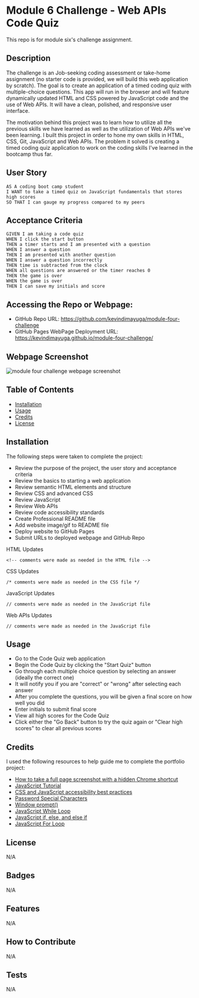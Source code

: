 # Module 6 Challenge - Web APIs Code Quiz

This repo is for module six's challenge assignment.

## Description

The challenge is an Job-seeking coding assessment or take-home assignment (no starter code is provided, we will build this web application by scratch). The goal is to create an application of a timed coding quiz with multiple-choice questions. This app will run in the browser and will feature dynamically updated HTML and CSS powered by JavaScript code and the use of Web APIs. It will have a clean, polished, and responsive user interface.

The motivation behind this project was to learn how to utilize all the previous skills we have learned as well as the utilization of Web APIs we've been learning. I built this project in order to hone my own skills in HTML, CSS, Git, JavaScript and Web APIs. The problem it solved is creating a timed coding quiz application to work on the coding skills I've learned in the bootcamp thus far.

## User Story

```
AS A coding boot camp student
I WANT to take a timed quiz on JavaScript fundamentals that stores high scores
SO THAT I can gauge my progress compared to my peers
```

## Acceptance Criteria

```
GIVEN I am taking a code quiz
WHEN I click the start button
THEN a timer starts and I am presented with a question
WHEN I answer a question
THEN I am presented with another question
WHEN I answer a question incorrectly
THEN time is subtracted from the clock
WHEN all questions are answered or the timer reaches 0
THEN the game is over
WHEN the game is over
THEN I can save my initials and score
```

## Accessing the Repo or Webpage:

- GitHub Repo URL: https://github.com/kevindimayuga/module-four-challenge
- GitHub Pages WebPage Deployment URL: https://kevindimayuga.github.io/module-four-challenge/

## Webpage Screenshot

![module four challenge webpage screenshot](./assets/images/kevindimayuga.github.io_module-three-challenge.png)

## Table of Contents

- [Installation](#installation)
- [Usage](#usage)
- [Credits](#credits)
- [License](#license)

## Installation

The following steps were taken to complete the project:
- Review the purpose of the project, the user story and acceptance criteria
- Review the basics to starting a web application
- Review semantic HTML elements and structure
- Review CSS and advanced CSS
- Review JavaScript
- Review Web APIs
- Review code accessibility standards
- Create Professional README file
- Add website image/gif to README file
- Deploy website to GitHub Pages
- Submit URLs to deployed webpage and GitHub Repo

HTML Updates
```
<!-- comments were made as needed in the HTML file -->

```

CSS Updates
```
/* comments were made as needed in the CSS file */

```

JavaScript Updates
```
// comments were made as needed in the JavaScript file
```

Web APIs Updates
```
// comments were made as needed in the JavaScript file
```

## Usage

- Go to the Code Quiz web application
- Begin the Code Quiz by clicking the "Start Quiz" button
- Go through each multiple choice question by selecting an answer (ideally the correct one)
- It will notify you if you are "correct" or "wrong" after selecting each answer
- After you complete the questions, you will be given a final score on how well you did
- Enter initials to submit final score
- View all high scores for the Code Quiz
- Click either the "Go Back" button to try the quiz again or "Clear high scores" to clear all previous scores

## Credits

I used the following resources to help guide me to complete the portfolio project:

- [How to take a full page screenshot with a hidden Chrome shortcut](https://zapier.com/blog/full-page-screenshots-in-chrome/)
- [JavaScript Tutorial](https://www.w3schools.com/js/)
- [CSS and JavaScript accessibility best practices](https://developer.mozilla.org/en-US/docs/Learn/Accessibility/CSS_and_JavaScript)
- [Password Special Characters](https://owasp.org/www-community/password-special-characters)
- [Window prompt()](https://www.w3schools.com/jsref/met_win_prompt.asp)
- [JavaScript While Loop](https://www.w3schools.com/js/js_loop_while.asp)
- [JavaScript if, else, and else if](https://www.w3schools.com/js/js_if_else.asp)
- [JavaScript For Loop](https://www.w3schools.com/js/js_loop_for.asp)

## License

N/A

## Badges

N/A

## Features

N/A

## How to Contribute

N/A

## Tests

N/A